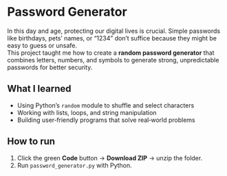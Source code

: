 # Password Generator  
In this day and age, protecting our digital lives is crucial. Simple passwords like birthdays, pets’ names, or “1234” don’t suffice because they might be easy to guess or unsafe.  
This project taught me how to create a **random password generator** that combines letters, numbers, and symbols to generate strong, unpredictable passwords for better security.  

## What I learned
- Using Python’s `random` module to shuffle and select characters  
- Working with lists, loops, and string manipulation  
- Building user‑friendly programs that solve real‑world problems  

## How to run
1. Click the green **Code** button → **Download ZIP** → unzip the folder.  
2. Run `password_generator.py` with Python.  
